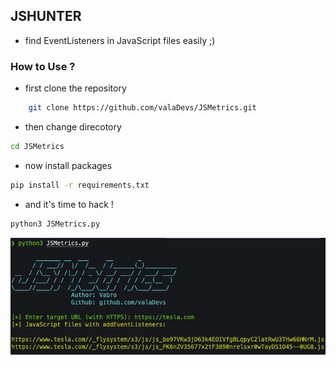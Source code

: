 ## JSHUNTER
- find EventListeners in JavaScript files easily ;)

### How to Use ?
- first clone the repository  
```bash
    git clone https://github.com/valaDevs/JSMetrics.git
```

- then change direcotory
```bash
cd JSMetrics
```

- now install packages
```bash
pip install -r requirements.txt
```

- and it's time to hack !
```bash
python3 JSMetrics.py
```

<img src='preview.png'>